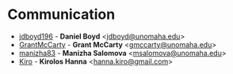 # Communication

* [jdboyd196](https://github.com/jdboyd196) -
**Daniel Boyd** &lt;jdboyd@unomaha.edu&gt;
* [GrantMcCarty](https://github.com/GrantMcCarty) -
**Grant McCarty** &lt;gmccarty@unomaha.edu&gt;
* [manizha83](https://github.com/manizha83) -
**Manizha Salomova** &lt;msalomova@unomaha.edu&gt;
* [Kiro](https://github.com/manizha83) -
**Kirolos Hanna** &lt;hanna.kiro@gmail.com&gt;
